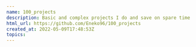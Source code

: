 ```yaml
---
name: 100_projects
description: Basic and complex projects I do and save on spare time
html_url: https://github.com/Eneko96/100_projects
created_at: 2022-05-09T17:48:53Z
topics: 
---
```

